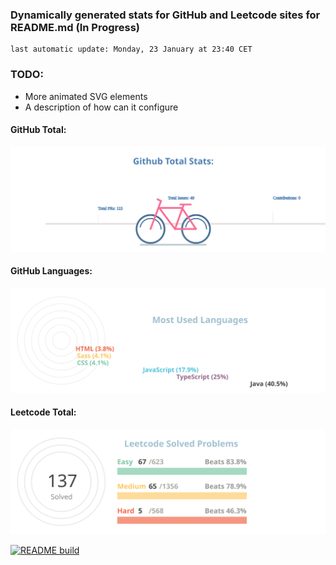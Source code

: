### Dynamically generated stats for GitHub and Leetcode sites for README.md (In Progress)
	last automatic update: Monday, 23 January at 23:40 CET
### TODO:
- More animated SVG elements
- A description of how can it configure

#### GitHub Total:
![chart-bar](/assets/github-total-bicycle.svg)

#### GitHub Languages:
![chart-bar](/assets/github-languages-sledge.svg)


#### Leetcode Total:
![chart-bar](/assets/leetcode-total-info-circle.svg)

[![README build](https://github.com/meugenom/github-leetcode-stats/actions/workflows/main.yml/badge.svg)](https://github.com/meugenom/github-leetcode-stats/actions/workflows/main.yml)